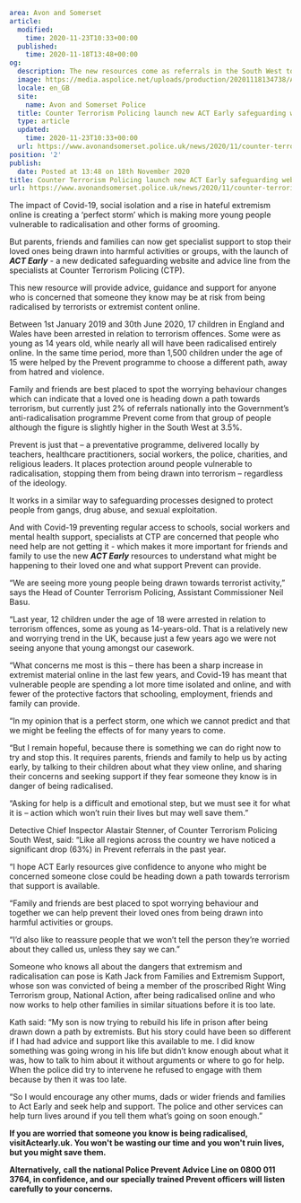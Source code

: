 ```yaml
area: Avon and Somerset
article:
  modified:
    time: 2020-11-23T10:33+00:00
  published:
    time: 2020-11-18T13:48+00:00
og:
  description: The new resources come as referrals in the South West to the Government&rsquo;s anti-radicalisation programme Prevent have fallen by 63%.
  image: https://media.aspolice.net/uploads/production/20201118134738/ACT-Early-grab-1.png
  locale: en_GB
  site:
    name: Avon and Somerset Police
  title: Counter Terrorism Policing launch new ACT Early safeguarding website and advice line | Avon and Somerset Police
  type: article
  updated:
    time: 2020-11-23T10:33+00:00
  url: https://www.avonandsomerset.police.uk/news/2020/11/counter-terrorism-policing-launch-new-act-early-safeguarding-website-and-advice-line/
position: '2'
publish:
  date: Posted at 13:48 on 18th November 2020
title: Counter Terrorism Policing launch new ACT Early safeguarding website and advice line | Avon and Somerset Police
url: https://www.avonandsomerset.police.uk/news/2020/11/counter-terrorism-policing-launch-new-act-early-safeguarding-website-and-advice-line/
```

The impact of Covid-19, social isolation and a rise in hateful extremism online is creating a ‘perfect storm’ which is making more young people vulnerable to radicalisation and other forms of grooming.

But parents, friends and families can now get specialist support to stop their loved ones being drawn into harmful activities or groups, with the launch of **_ACT Early_** - a new dedicated safeguarding website and advice line from the specialists at Counter Terrorism Policing (CTP).

This new resource will provide advice, guidance and support for anyone who is concerned that someone they know may be at risk from being radicalised by terrorists or extremist content online.

Between 1st January 2019 and 30th June 2020, 17 children in England and Wales have been arrested in relation to terrorism offences. Some were as young as 14 years old, while nearly all will have been radicalised entirely online. In the same time period, more than 1,500 children under the age of 15 were helped by the Prevent programme to choose a different path, away from hatred and violence.

Family and friends are best placed to spot the worrying behaviour changes which can indicate that a loved one is heading down a path towards terrorism, but currently just 2% of referrals nationally into the Government’s anti-radicalisation programme Prevent come from that group of people although the figure is slightly higher in the South West at 3.5%.

Prevent is just that – a preventative programme, delivered locally by teachers, healthcare practitioners, social workers, the police, charities, and religious leaders. It places protection around people vulnerable to radicalisation, stopping them from being drawn into terrorism – regardless of the ideology.

It works in a similar way to safeguarding processes designed to protect people from gangs, drug abuse, and sexual exploitation.

And with Covid-19 preventing regular access to schools, social workers and mental health support, specialists at CTP are concerned that people who need help are not getting it - which makes it more important for friends and family to use the new **_ACT Early_** resources to understand what might be happening to their loved one and what support Prevent can provide.

“We are seeing more young people being drawn towards terrorist activity,” says the Head of Counter Terrorism Policing, Assistant Commissioner Neil Basu.

“Last year, 12 children under the age of 18 were arrested in relation to terrorism offences, some as young as 14-years-old. That is a relatively new and worrying trend in the UK, because just a few years ago we were not seeing anyone that young amongst our casework.

“What concerns me most is this – there has been a sharp increase in extremist material online in the last few years, and Covid-19 has meant that vulnerable people are spending a lot more time isolated and online, and with fewer of the protective factors that schooling, employment, friends and family can provide.

“In my opinion that is a perfect storm, one which we cannot predict and that we might be feeling the effects of for many years to come.

“But I remain hopeful, because there is something we can do right now to try and stop this. It requires parents, friends and family to help us by acting early, by talking to their children about what they view online, and sharing their concerns and seeking support if they fear someone they know is in danger of being radicalised.

“Asking for help is a difficult and emotional step, but we must see it for what it is – action which won’t ruin their lives but may well save them.”

Detective Chief Inspector Alastair Stenner, of Counter Terrorism Policing South West, said: “Like all regions across the country we have noticed a significant drop (63%) in Prevent referrals in the past year.

“I hope ACT Early resources give confidence to anyone who might be concerned someone close could be heading down a path towards terrorism that support is available.

“Family and friends are best placed to spot worrying behaviour and together we can help prevent their loved ones from being drawn into harmful activities or groups.

“I’d also like to reassure people that we won’t tell the person they’re worried about they called us, unless they say we can.”

Someone who knows all about the dangers that extremism and radicalisation can pose is Kath Jack from Families and Extremism Support, whose son was convicted of being a member of the proscribed Right Wing Terrorism group, National Action, after being radicalised online and who now works to help other families in similar situations before it is too late.

Kath said: “My son is now trying to rebuild his life in prison after being drawn down a path by extremists. But his story could have been so different if I had had advice and support like this available to me. I did know something was going wrong in his life but didn’t know enough about what it was, how to talk to him about it without arguments or where to go for help. When the police did try to intervene he refused to engage with them because by then it was too late.

“So I would encourage any other mums, dads or wider friends and families to Act Early and seek help and support. The police and other services can help turn lives around if you tell them what’s going on soon enough.”

**If you are worried that someone you know is being radicalised, visitActearly.uk. You won't be wasting our time and you won't ruin lives, but you might save them.**

**Alternatively,** **call the national Police Prevent Advice Line on 0800 011 3764, in confidence, and our specially trained Prevent officers will listen carefully to your concerns.**
